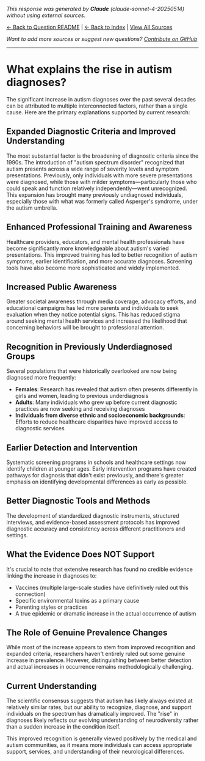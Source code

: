 <!-- 
Generated by: claude
Model: claude-sonnet-4-20250514
Prompt type: default
Generated at: 2025-06-23T17:22:51.355803
-->

*This response was generated by **Claude** (claude-sonnet-4-20250514) without using external sources.*

[← Back to Question README](README.md) | [← Back to Index](../README.md) | [View All Sources](../allsources.md)

*Want to add more sources or suggest new questions? [Contribute on GitHub](https://github.com/justinwest/SuggestedSources)*

---

# What explains the rise in autism diagnoses?

The significant increase in autism diagnoses over the past several decades can be attributed to multiple interconnected factors, rather than a single cause. Here are the primary explanations supported by current research:

## Expanded Diagnostic Criteria and Improved Understanding

The most substantial factor is the broadening of diagnostic criteria since the 1990s. The introduction of "autism spectrum disorder" recognized that autism presents across a wide range of severity levels and symptom presentations. Previously, only individuals with more severe presentations were diagnosed, while those with milder symptoms—particularly those who could speak and function relatively independently—went unrecognized. This expansion has brought many previously undiagnosed individuals, especially those with what was formerly called Asperger's syndrome, under the autism umbrella.

## Enhanced Professional Training and Awareness

Healthcare providers, educators, and mental health professionals have become significantly more knowledgeable about autism's varied presentations. This improved training has led to better recognition of autism symptoms, earlier identification, and more accurate diagnoses. Screening tools have also become more sophisticated and widely implemented.

## Increased Public Awareness

Greater societal awareness through media coverage, advocacy efforts, and educational campaigns has led more parents and individuals to seek evaluation when they notice potential signs. This has reduced stigma around seeking mental health services and increased the likelihood that concerning behaviors will be brought to professional attention.

## Recognition in Previously Underdiagnosed Groups

Several populations that were historically overlooked are now being diagnosed more frequently:
- **Females**: Research has revealed that autism often presents differently in girls and women, leading to previous underdiagnosis
- **Adults**: Many individuals who grew up before current diagnostic practices are now seeking and receiving diagnoses
- **Individuals from diverse ethnic and socioeconomic backgrounds**: Efforts to reduce healthcare disparities have improved access to diagnostic services

## Earlier Detection and Intervention

Systematic screening programs in schools and healthcare settings now identify children at younger ages. Early intervention programs have created pathways for diagnosis that didn't exist previously, and there's greater emphasis on identifying developmental differences as early as possible.

## Better Diagnostic Tools and Methods

The development of standardized diagnostic instruments, structured interviews, and evidence-based assessment protocols has improved diagnostic accuracy and consistency across different practitioners and settings.

## What the Evidence Does NOT Support

It's crucial to note that extensive research has found no credible evidence linking the increase in diagnoses to:
- Vaccines (multiple large-scale studies have definitively ruled out this connection)
- Specific environmental toxins as a primary cause
- Parenting styles or practices
- A true epidemic or dramatic increase in the actual occurrence of autism

## The Role of Genuine Prevalence Changes

While most of the increase appears to stem from improved recognition and expanded criteria, researchers haven't entirely ruled out some genuine increase in prevalence. However, distinguishing between better detection and actual increases in occurrence remains methodologically challenging.

## Current Understanding

The scientific consensus suggests that autism has likely always existed at relatively similar rates, but our ability to recognize, diagnose, and support individuals on the spectrum has dramatically improved. The "rise" in diagnoses likely reflects our evolving understanding of neurodiversity rather than a sudden increase in the condition itself.

This improved recognition is generally viewed positively by the medical and autism communities, as it means more individuals can access appropriate support, services, and understanding of their neurological differences.